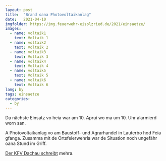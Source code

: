 ```yaml
---
layout: post
title:  "Brand oana Photovoltaikanlag"
date:   2021-04-10
imgfolder: https://img.feuerwehr-eisolzried.de/2021/einsaetze/
images:
  - name: voltaik1
    text: Voltaik 1
  - name: voltaik2
    text: Voltaik 2
  - name: voltaik3
    text: Voltaik 3
  - name: voltaik4
    text: Voltaik 4
  - name: voltaik5
    text: Voltaik 5
  - name: voltaik6
    text: Voltaik 6
lang: by
tags: einsaetze
categories:
  - by
---
```

Da nächste Einsatz vo heia war am 10. Aprui wo ma um 10. Uhr alarmierd worn san.

A Photovoltaikanlag vo am Baustoff- und Agrarhandel in Lauterbo hod Feia gfanga. Zusamma mit de Ortsfeierwehrla war de Situation noch ungefähr oana Stund im Griff.

[Der KFV Dachau schreibt](http://kfv-dachau.de/index.php?section=news&cmd=details&newsid=1215) mehra.
